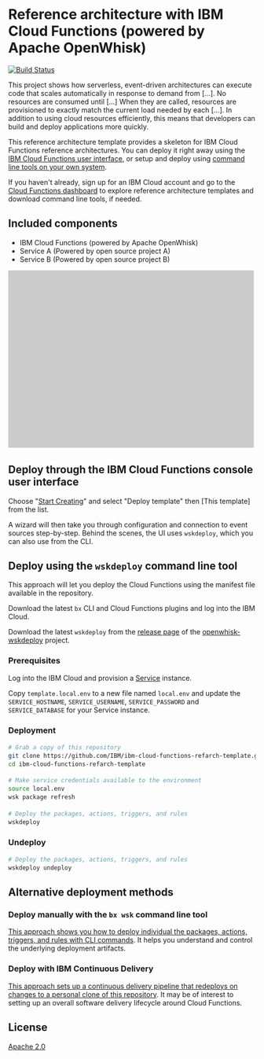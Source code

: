 # Reference architecture with IBM Cloud Functions (powered by Apache OpenWhisk)

[![Build Status](https://travis-ci.org/IBM/ibm-cloud-functions-refarch-template.svg?branch=master)](https://travis-ci.org/IBM/ibm-cloud-functions-refarch-template)

This project shows how serverless, event-driven architectures can execute code that scales automatically in response to demand from [...]. No resources are consumed until [...] When they are called, resources are provisioned to exactly match the current load needed by each [...]. In addition to using cloud resources efficiently, this means that developers can build and deploy applications more quickly.

This reference architecture template provides a skeleton for IBM Cloud Functions reference architectures. You can deploy it right away using the [IBM Cloud Functions user interface](#deploy-through-the-ibm-cloud-functions-console-user-interface), or setup and deploy using [command line tools on your own system](#deploy-using-the-wskdeploy-command-line-tool).

If you haven't already, sign up for an IBM Cloud account and go to the [Cloud Functions dashboard](https://console.bluemix.net/openwhisk/) to explore reference architecture templates and download command line tools, if needed.

## Included components

- IBM Cloud Functions (powered by Apache OpenWhisk)
- Service A (Powered by open source project A)
- Service B (Powered by open source project B)

![Sample Architecture](img/refarch-placeholder.png)

## Deploy through the IBM Cloud Functions console user interface

Choose "[Start Creating](https://console.bluemix.net/openwhisk/create)" and select "Deploy template" then [This template] from the list.

A wizard will then take you through configuration and connection to event sources step-by-step. Behind the scenes, the UI uses `wskdeploy`, which you can also use from the CLI.

## Deploy using the `wskdeploy` command line tool

This approach will let you deploy the Cloud Functions using the manifest file available in the repository.

Download the latest `bx` CLI and Cloud Functions plugins and log into the IBM Cloud.

Download the latest `wskdeploy` from the [release page](https://github.com/apache/incubator-openwhisk-wskdeploy/releases) of the [openwhisk-wskdeploy](https://github.com/apache/incubator-openwhisk-wskdeploy) project.

### Prerequisites

Log into the IBM Cloud and provision a [Service](https://console.ng.bluemix.net/catalog/services/) instance.

Copy `template.local.env` to a new file named `local.env` and update the `SERVICE_HOSTNAME`, `SERVICE_USERNAME`, `SERVICE_PASSWORD` and `SERVICE_DATABASE` for your Service instance.

### Deployment

```bash
# Grab a copy of this repository
git clone https://github.com/IBM/ibm-cloud-functions-refarch-template.git
cd ibm-cloud-functions-refarch-template

# Make service credentials available to the environment
source local.env
wsk package refresh

# Deploy the packages, actions, triggers, and rules
wskdeploy
```

### Undeploy

```bash
# Deploy the packages, actions, triggers, and rules
wskdeploy undeploy
```

## Alternative deployment methods

### Deploy manually with the `bx wsk` command line tool

[This approach shows you how to deploy individual the packages, actions, triggers, and rules with CLI commands](bx-wsk/README.md). It helps you understand and control the underlying deployment artifacts.

### Deploy with IBM Continuous Delivery

[This approach sets up a continuous delivery pipeline that redeploys on changes to a personal clone of this repository](bx-cd/README.md). It may be of interest to setting up an overall software delivery lifecycle around Cloud Functions.

## License

[Apache 2.0](LICENSE)
